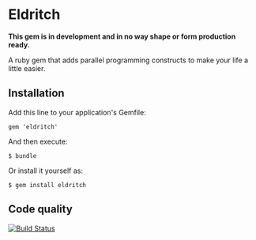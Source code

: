 Eldritch
========

**This gem is in development and in no way shape or form production ready.**

A ruby gem that adds parallel programming constructs to make your life a little easier.

Installation
------------

Add this line to your application's Gemfile:

    gem 'eldritch'

And then execute:

    $ bundle

Or install it yourself as:

    $ gem install eldritch

Code quality
------------

[![Build Status](http://travis-ci.org/beraboris/eldritch.svg?branch=master)](http://travis-ci.org/beraboris/eldritch)
